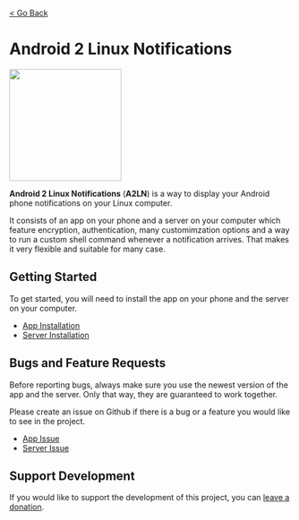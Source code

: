 [< Go Back](../index.md)

# Android 2 Linux Notifications
<img src="https://raw.githubusercontent.com/patri9ck/a2ln-app/main/images/icon-transparent.png" height="200">

**Android 2 Linux Notifications** (**A2LN**) is a way to display your Android phone notifications on your Linux computer.

It consists of an app on your phone and a server on your computer which feature encryption, authentication, many customimzation options and a way to run a custom shell command whenever a notification arrives. That makes it very flexible and suitable for many case.

## Getting Started
To get started, you will need to install the app on your phone and the server on your computer.
- [App Installation](app.md)
- [Server Installation](server.md)

## Bugs and Feature Requests
Before reporting bugs, always make sure you use the newest version of the app and the server. Only that way, they are guaranteed to work together.

Please create an issue on Github if there is a bug or a feature you would like to see in the project.
- [App Issue](https://github.com/patri9ck/a2ln-app/issues/new/choose)
- [Server Issue](https://github.com/patri9ck/a2ln-server/issues/new/choose)

## Support Development
If you would like to support the development of this project, you can [leave a donation](../index.md#donations).
